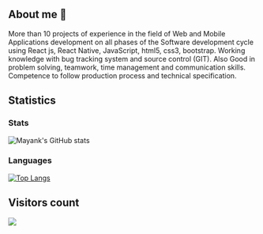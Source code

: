 ## About me 👋
More than 10 projects of experience in the field of Web and Mobile Applications development on all phases of the Software development cycle using React js, React Native, JavaScript, html5, css3, bootstrap. Working knowledge with bug tracking system and source control (GIT). Also Good in problem solving, teamwork, time management and communication skills. Competence to follow production process and technical specification.
<!--
**mayankkumawat/mayankkumawat** is a ✨ _special_ ✨ repository because its `README.md` (this file) appears on your GitHub profile.

Here are some ideas to get you started:

- 🔭 I’m currently working on ...
- 🌱 I’m currently learning ...
- 👯 I’m looking to collaborate on ...
- 🤔 I’m looking for help with ...
- 💬 Ask me about ...
- 📫 How to reach me: ...
- 😄 Pronouns: ...
- ⚡ Fun fact: ...
-->
## Statistics
### Stats
![Mayank's GitHub stats](https://github-readme-stats.vercel.app/api?username=mayankkumawat&show_icons=true&theme=holi&hide=issues,contribs)
### Languages
[![Top Langs](https://github-readme-stats.vercel.app/api/top-langs/?username=mayankkumawat&size_weight=0.5&count_weight=0.5&layout=compact&langs_count=6&theme=holi)](https://github.com/mayankkumawat/github-readme-stats)

## Visitors count 
<img src="https://profile-counter.glitch.me/mayankkumawat/count.svg" />
